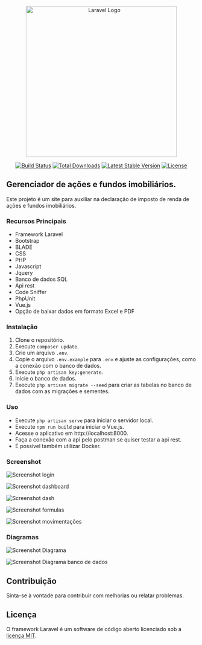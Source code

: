 
<p align="center"><a href="https://laravel.com" target="_blank"><img src="https://raw.githubusercontent.com/laravel/art/master/logo-lockup/5%20SVG/2%20CMYK/1%20Full%20Color/laravel-logolockup-cmyk-red.svg" width="400" alt="Laravel Logo"></a></p>

<p align="center">
<a href="https://github.com/laravel/framework/actions"><img src="https://github.com/laravel/framework/workflows/tests/badge.svg" alt="Build Status"></a>
<a href="https://packagist.org/packages/laravel/framework"><img src="https://img.shields.io/packagist/dt/laravel/framework" alt="Total Downloads"></a>
<a href="https://packagist.org/packages/laravel/framework"><img src="https://img.shields.io/packagist/v/laravel/framework" alt="Latest Stable Version"></a>
<a href="https://packagist.org/packages/laravel/framework"><img src="https://img.shields.io/packagist/l/laravel/framework" alt="License"></a>
</p>

## Gerenciador de ações e fundos imobiliários.

Este projeto é um site para auxiliar na declaração de imposto de renda de ações e fundos imobiliários.

### Recursos Principais

- Framework Laravel
- Bootstrap
- BLADE
- CSS
- PHP
- Javascript
- Jquery
- Banco de dados SQL
- Api rest
- Code Sniffer
- PhpUnit
- Vue.js
- Opção de baixar dados em formato Excel e PDF

### Instalação

1. Clone o repositório.
2. Execute `composer update`.
3. Crie um arquivo `.env`.
4. Copie o arquivo `.env.example` para `.env` e ajuste as configurações, como a conexão com o banco de dados.
5. Execute `php artisan key:generate`.
6. Inicie o banco de dados.
7. Execute `php artisan migrate --seed` para criar as tabelas no banco de dados com as migrações e sementes.

### Uso

- Execute `php artisan serve` para iniciar o servidor local.
- Execute `npm run build` para iniciar o Vue.js.
- Acesse o aplicativo em http://localhost:8000.
- Faça a conexão com a api pelo postman se quiser testar a api rest.
- É possivel também utilizar Docker.

### Screenshot

![Screenshot login](storage/imagens/login.png)

![Screenshot dashboard](storage/imagens/dashboard.png)

![Screenshot dash](storage/imagens/dash.png)

![Screenshot formulas](storage/imagens/formulas.png)

![Screenshot movimentações](storage/imagens/movimentos.png)

### Diagramas

![Screenshot Diagrama](storage/imagens/Diagrama.png)

![Screenshot Diagrama banco de dados](storage/imagens/drawSQL.png)

## Contribuição

Sinta-se à vontade para contribuir com melhorias ou relatar problemas.

## Licença

O framework Laravel é um software de código aberto licenciado sob a [licença MIT](https://opensource.org/licenses/MIT).
